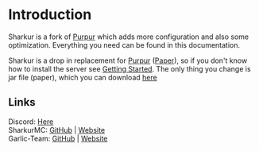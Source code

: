 # Introduction

Sharkur is a fork of [Purpur](https://github.com/PurpurMC/Purpur) which adds more configuration and also some optimization. Everything you need can be found in this documentation.

Sharkur is a drop in replacement for [Purpur](https://purpurmc.org) ([Paper](https://papermc.io)), so if you don't know how to install the server see [Getting Started](https://docs.papermc.io/paper/getting-started). The only thing you change is jar file (paper), which you can download [here](/missingdownloads)

## Links

Discord: [Here](https://discord.gg/AjKJSBbGm2)  
SharkurMC: [GitHub](https://github.com/SharkurMC) | [Website](https://sharkur.rgarlic.eu)  
Garlic-Team: [GitHub](https://github.com/Garlic-Team/) | [Website](https://rgarlic.eu)  